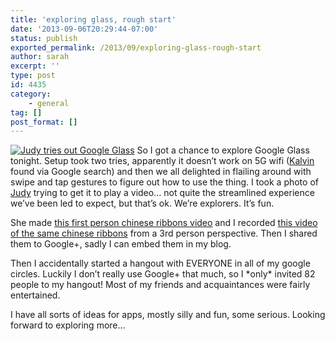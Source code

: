 ```yaml
---
title: 'exploring glass, rough start'
date: '2013-09-06T20:29:44-07:00'
status: publish
exported_permalink: /2013/09/exploring-glass-rough-start
author: sarah
excerpt: ''
type: post
id: 4435
category:
    - general
tag: []
post_format: []
---
```

[![Judy tries out Google Glass](http://farm4.staticflickr.com/3810/9691699736_a134f48e54_n.jpg)](http://www.flickr.com/photos/67857234@N00/9691699736/ "Judy tries out Google Glass by sarah_allen2000, on Flickr") So I got a chance to explore Google Glass tonight. Setup took two tries, apparently it doesn’t work on 5G wifi ([Kalvin](http://twitter.com/kalvin) found via Google search) and then we all delighted in flailing around with swipe and tap gestures to figure out how to use the thing. I took a photo of [Judy](twitter.com/judytuna) trying to get it to play a video… not quite the streamlined experience we’ve been led to expect, but that’s ok. We’re explorers. It’s fun.

She made [this first person chinese ribbons video](https://plus.google.com/106689835670274491358/posts/aUWg5YAafke) and I recorded [this video of the same chinese ribbons](https://plus.google.com/106689835670274491358/posts/4EaaLXWKKgs) from a 3rd person perspective. Then I shared them to Google+, sadly I can embed them in my blog.

Then I accidentally started a hangout with EVERYONE in all of my google circles. Luckily I don’t really use Google+ that much, so I \*only\* invited 82 people to my hangout! Most of my friends and acquaintances were fairly entertained.

I have all sorts of ideas for apps, mostly silly and fun, some serious. Looking forward to exploring more…